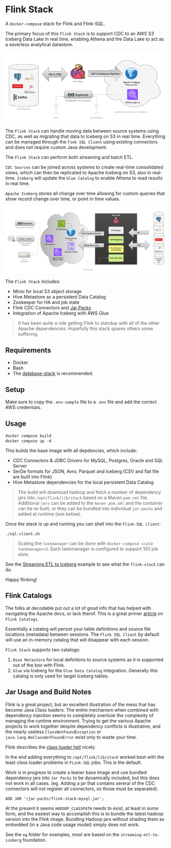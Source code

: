 # Flink Stack

A `docker-compose` stack for Flink and Flink-SQL.

The primary focus of this `Flink Stack` is to support CDC to an AWS S3 Iceberg Data Lake in real time, enabling Athena and the Data Lake to act as a severless analytical datastore.  

![Flink Stack Overview](docs/images/Lake-flink-stack-quick.png)

The `Flink Stack` can handle moving data between source systems using CDC, as well as migrating that data to Iceberg on S3 in real time.  Everything can be managed through the `Fink SQL Client` using existing connectors and does not require custom Java development.

The `Flink Stack` can perform both streaming and batch ETL.

`CDC Sources` can be joined across systems to create real-time consolidated views, which can then be replicated to Apache Iceberg on S3, also in real-time.  `Iceberg` will update the `Glue Catalog` to enable Athena to read results in real time.

`Apache Iceberg` stores all change over time allowing for custom queries that show record change over time, or point in time values.

![Flink Stack Full](docs/images/Lake-flink-stack-full.png)


The `Flink Stack` includes:

- Minio for local S3 object storage
- Hive Metastore as a persistent Data Catalog
- Zookeeper for HA and job state 
- Flink CDC Connectors and [Jar Packs](./jar-packs)
- Integration of Apache Iceberg with AWS Glue

> It has been quite a ride getting Flink to standup with all of the other Apache dependencies.  Hopefully this stack spares others some suffering.

## Requirements

- Docker 
- Bash
- The [database-stack](https://github.com/seanhig/database-stack) is recommended.

## Setup

Make sure to copy the `.env-sample` file to a `.env` file and add the correct AWS credentials.

## Usage

```
docker compose build
docker compose up -d
```

This builds the base image with all depdencies, which include:

- CDC Connectors & JDBC Drivers for MySQL, Postgres, Oracle and SQL Server
- SerDe formats for JSON, Avro, Parquet and Iceberg (CSV and flat file are built into Flink)
- Hive Metastore dependencies for the local persistent Data Catalog

> The build will download hadoop and fetch a number of dependency jars into `/opt/flink/lib/stack` based on a Maven `pom.xml` file.  Additional `jars` can be added to the `maven pom.xml` and the container can be re-built, or they can be bundled into individual `jar-packs` and added at runtime (see below).

Once the stack is up and running you can shell into the `Flink-SQL client`:

```
./sql-client.sh
```
 
> Scaling the `taskmanager` can be done with `docker-compose scale taskmanager=3`.  Each taskmanager is configured to support 100 job slots.

See the [Streaming ETL to Iceberg](examples/streaming-etl-to-iceberg/) example to see what the `flink-stack` can do.

Happy flinking!

## Flink Catalogs

The folks at decodable put out a lot of good info that has helped with navigating the Apache docs, or lack therof.  This is a great primer [article](https://www.decodable.co/blog/catalogs-in-flink-sql-a-primer) on `Flink Catalogs`.

Essentially a catalog will persist your table definitions and source file locations (metadata) between sessions.  The `Flink SQL Client` by default will use an in-memory catalog that will disappear with each session.

`Flink Stack` supports two catalogs:

1. `Hive Metastore` for local definitons to source systems as it is supported out of the box with Flink.
2. `Glue` via Iceberg for the `Glue Data Catalog` integration.  Generally this catalog is only used for target Iceberg tables.

## Jar Usage and Build Notes

Flink is a great project, but an excellent illustration of the mess that has become Java Class loaders.  The entire mechanism when combined with dependency injection seems to completely overlook the complexity of managing the runtime environment.  Trying to get the various Apache projects to work together despite dependency conflicts is illustrative, and the nearly useless `ClassNotFoundException` or `java.lang.NoClassDefFoundError` exist only to waste your time.

Flink describes the [class loader hell](https://nightlies.apache.org/flink/flink-docs-master/docs/ops/debugging/debugging_classloading/) nicely.

In the end adding everything to `/opt/flink/lib/stack` worked best with the least class loader problems in `FLink-SQL` jobs.  This is the default.

Work is in progress to create a leaner base image and use bundled dependency jars into `Jar Packs` to be dynamically included, but this does not work in all cases. (eg. Adding a jar that contains sereral of the CDC connectors will not register all connectors, so those must be separated).

```
ADD JAR '/jar-packs/flink-stack-mysql.jar';
```

At the present it seems `HADOOP_CLASSPATH` needs to exist, at least in some form, and the easiest way to accomplish this is to bundle the latest hadoop version into the Flink image.  Bundling Hadoop jars without shading them as embedded (in a Java code usage model) simply does not work.

See the `eg` folder for examples, most are based on the `streaming-etl-to-iceberg` foundation.